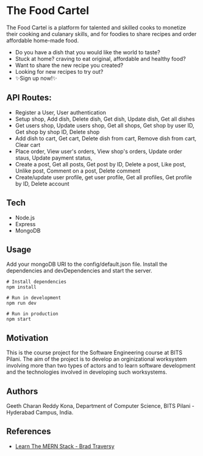 # The Food Cartel

The Food Cartel is a platform for talented and skilled cooks to monetize their cooking and culanary skills, and for foodies to share recipes and order affordable home-made food.

- Do you have a dish that you would like the world to taste?
- Stuck at home? craving to eat original, affordable and healthy food?
- Want to share the new recipe you created?
- Looking for new recipes to try out?
- ✨Sign up now!✨

## API Routes:

- Register a User, User authentication
- Setup shop, Add dish, Delete dish, Get dish, Update dish, Get all dishes
- Get users shop, Update users shop, Get all shops, Get shop by user ID, Get shop by shop ID, Delete shop
- Add dish to cart, Get cart, Delete dish from cart, Remove dish from cart, Clear cart
- Place order, View user's orders, View shop's orders, Update order staus, Update payment status,
- Create a post, Get all posts, Get post by ID, Delete a post, Like post, Unlike post, Comment on a post, Delete comment
- Create/update user profile, get user profile, Get all profiles, Get profile by ID, Delete account

## Tech

- Node.js
- Express
- MongoDB

## Usage

Add your mongoDB URI to the config/default.json file. Install the dependencies and devDependencies and start the server.

```
# Install dependencies
npm install

# Run in development
npm run dev

# Run in production
npm start
```

## Motivation

This is the course project for the Software Engineering course at BITS Pilani. The aim of the project is to develop an orginizational worksystem involving more than two types of actors and to learn software development and the technologies involved in developing such worksystems.

## Authors

Geeth Charan Reddy Kona, Department of Computer Science, BITS Pilani - Hyderabad Campus, India.

## References

- [Learn The MERN Stack - Brad Traversy](https://www.youtube.com/playlist?list=PLillGF-RfqbbiTGgA77tGO426V3hRF9iE)
